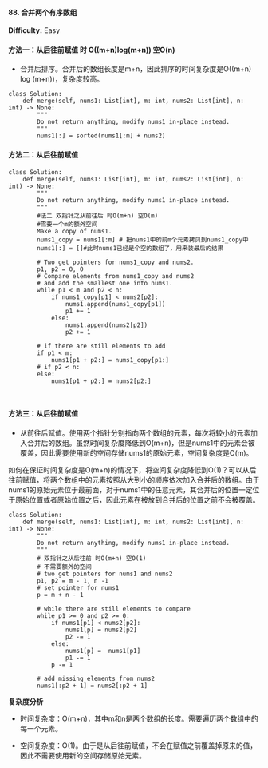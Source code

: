 #### 88. 合并两个有序数组

**Difficulty:** Easy
#### 方法一：从后往前赋值 时 O((m+n)log(m+n))  空O(n)

- 合并后排序。合并后的数组长度是m+n，因此排序的时间复杂度是O((m+n) log (m+n))，复杂度较高。
```
class Solution:
    def merge(self, nums1: List[int], m: int, nums2: List[int], n: int) -> None:
        """
        Do not return anything, modify nums1 in-place instead.
        """
        nums1[:] = sorted(nums1[:m] + nums2)
```

#### 方法二：从后往前赋值
```
class Solution:
    def merge(self, nums1: List[int], m: int, nums2: List[int], n: int) -> None:
        """
        Do not return anything, modify nums1 in-place instead.
        """
        #法二 双指针之从前往后 时O(m+n) 空O(m)
        #需要一个m的额外空间
        Make a copy of nums1.
        nums1_copy = nums1[:m] # 把nums1中的前m个元素拷贝到nums1_copy中
        nums1[:] = []#此时nums1已经是个空的数组了，用来装最后的结果

        # Two get pointers for nums1_copy and nums2.
        p1, p2 = 0, 0
        # Compare elements from nums1_copy and nums2
        # and add the smallest one into nums1.
        while p1 < m and p2 < n: 
            if nums1_copy[p1] < nums2[p2]: 
                nums1.append(nums1_copy[p1])
                p1 += 1
            else:
                nums1.append(nums2[p2])
                p2 += 1

        # if there are still elements to add
        if p1 < m: 
            nums1[p1 + p2:] = nums1_copy[p1:]
        # if p2 < n:
        else:
            nums1[p1 + p2:] = nums2[p2:]
    
        
```

#### 方法三：从后往前赋值

- 从前往后赋值。使用两个指针分别指向两个数组的元素，每次将较小的元素加入合并后的数组。虽然时间复杂度降低到O(m+n)，但是nums1中的元素会被覆盖，因此需要使用新的空间存储nums1的原始元素，空间复杂度是O(m)。

如何在保证时间复杂度是O(m+n)的情况下，将空间复杂度降低到O(1)？可以从后往前赋值，将两个数组中的元素按照从大到小的顺序依次加入合并后的数组。由于nums1的原始元素位于最前面，对于nums1中的任意元素，其合并后的位置一定位于原始位置或者原始位置之后，因此元素在被放到合并后的位置之前不会被覆盖。

```
class Solution:
    def merge(self, nums1: List[int], m: int, nums2: List[int], n: int) -> None:
        """
        Do not return anything, modify nums1 in-place instead.
        """
        # 双指针之从后往前 时O(m+n) 空O(1)
        # 不需要额外的空间
        # two get pointers for nums1 and nums2
        p1, p2 = m - 1, n -1
        # set pointer for nums1
        p = m + n - 1
        
        # while there are still elements to compare
        while p1 >= 0 and p2 >= 0:
            if nums1[p1] < nums2[p2]:
                nums1[p] = nums2[p2]
                p2 -= 1
            else:
                nums1[p] =  nums1[p1]
                p1 -= 1
            p -= 1
        
        # add missing elements from nums2
        nums1[:p2 + 1] = nums2[:p2 + 1]
```

**复杂度分析**

- 时间复杂度：O(m+n)，其中m和n是两个数组的长度。需要遍历两个数组中的每一个元素。

- 空间复杂度：O(1)。由于是从后往前赋值，不会在赋值之前覆盖掉原来的值，因此不需要使用新的空间存储原始元素。